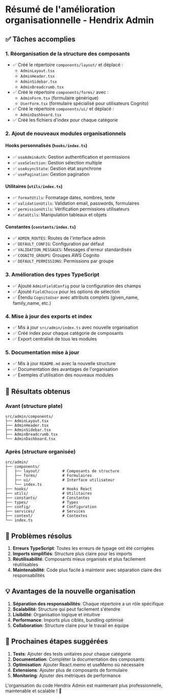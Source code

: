 # Résumé de l'amélioration organisationnelle - Hendrix Admin

## ✅ Tâches accomplies

### 1. Réorganisation de la structure des composants
- ✅ Créé le répertoire `components/layout/` et déplacé :
  - `AdminLayout.tsx`
  - `AdminHeader.tsx` 
  - `AdminSidebar.tsx`
  - `AdminBreadcrumb.tsx`
- ✅ Créé le répertoire `components/forms/` avec :
  - `AdminForm.tsx` (formulaire générique)
  - `UserForm.tsx` (formulaire spécialisé pour utilisateurs Cognito)
- ✅ Créé le répertoire `components/ui/` et déplacé :
  - `AdminDashboard.tsx`
- ✅ Créé les fichiers d'index pour chaque catégorie

### 2. Ajout de nouveaux modules organisationnels

#### Hooks personnalisés (`hooks/index.ts`)
- ✅ `useAdminAuth`: Gestion authentification et permissions
- ✅ `useSelection`: Gestion sélection multiple
- ✅ `useAsyncState`: Gestion état asynchrone 
- ✅ `usePagination`: Gestion pagination

#### Utilitaires (`utils/index.ts`)
- ✅ `formatUtils`: Formatage dates, nombres, texte
- ✅ `validationUtils`: Validation email, passwords, formulaires
- ✅ `permissionUtils`: Vérification permissions utilisateurs
- ✅ `dataUtils`: Manipulation tableaux et objets

#### Constantes (`constants/index.ts`)
- ✅ `ADMIN_ROUTES`: Routes de l'interface admin
- ✅ `DEFAULT_CONFIG`: Configuration par défaut
- ✅ `VALIDATION_MESSAGES`: Messages d'erreur standardisés
- ✅ `COGNITO_GROUPS`: Groupes AWS Cognito
- ✅ `DEFAULT_PERMISSIONS`: Permissions par groupe

### 3. Amélioration des types TypeScript
- ✅ Ajouté `AdminFieldConfig` pour la configuration des champs
- ✅ Ajouté `FieldChoice` pour les options de sélection
- ✅ Étendu `CognitoUser` avec attributs complets (given_name, family_name, etc.)

### 4. Mise à jour des exports et index
- ✅ Mis à jour `src/admin/index.ts` avec nouvelle organisation
- ✅ Créé index pour chaque catégorie de composants
- ✅ Export centralisé de tous les modules

### 5. Documentation mise à jour
- ✅ Mis à jour `README.md` avec la nouvelle structure
- ✅ Documentation des avantages de l'organisation
- ✅ Exemples d'utilisation des nouveaux modules

## 🎯 Résultats obtenus

### Avant (structure plate)
```
src/admin/components/
├── AdminLayout.tsx
├── AdminHeader.tsx
├── AdminSidebar.tsx
├── AdminBreadcrumb.tsx
└── AdminDashboard.tsx
```

### Après (structure organisée)
```
src/admin/
├── components/
│   ├── layout/          # Composants de structure
│   ├── forms/           # Formulaires
│   ├── ui/              # Interface utilisateur
│   └── index.ts
├── hooks/               # Hooks React
├── utils/               # Utilitaires
├── constants/           # Constantes
├── types/               # Types
├── config/              # Configuration
├── services/            # Services
├── context/             # Contextes
└── index.ts
```

## 🔧 Problèmes résolus

1. **Erreurs TypeScript**: Toutes les erreurs de typage ont été corrigées
2. **Imports simplifiés**: Structure plus claire pour les imports
3. **Réutilisabilité**: Composants mieux organisés et plus facilement réutilisables
4. **Maintenabilité**: Code plus facile à maintenir avec séparation claire des responsabilités

## 💡 Avantages de la nouvelle organisation

1. **Séparation des responsabilités**: Chaque répertoire a un rôle spécifique
2. **Scalabilité**: Structure qui peut facilement s'étendre
3. **Lisibilité**: Organisation logique et intuitive
4. **Performance**: Imports plus ciblés, bundling optimisé
5. **Collaboration**: Structure claire pour le travail en équipe

## 📝 Prochaines étapes suggérées

1. **Tests**: Ajouter des tests unitaires pour chaque catégorie
2. **Documentation**: Compléter la documentation des composants
3. **Optimisation**: Ajouter React.memo et useMemo où nécessaire
4. **Extensions**: Ajouter plus de composants de formulaire
5. **Monitoring**: Ajouter des métriques de performance

L'organisation du code Hendrix Admin est maintenant plus professionnelle, maintenable et scalable ! 🎉
